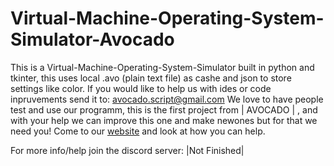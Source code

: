 # Virtual-Machine-Operating-System-Simulator-Avocado
This is a Virtual-Machine-Operating-System-Simulator built in python and tkinter, this uses local .avo (plain text file) as cashe and json to store settings like color.
If you would like to help us with ides or code inpruvements send it to: avocado.script@gmail.com 
We love to have people test and use our programm, this is the first project from  | AVOCADO | , and with your help we can improve this one and make newones but for that we need you!
Come to our [website](http://66.135.9.182) and look at how you can help.

For more info/help join the discord server: |Not Finished|
